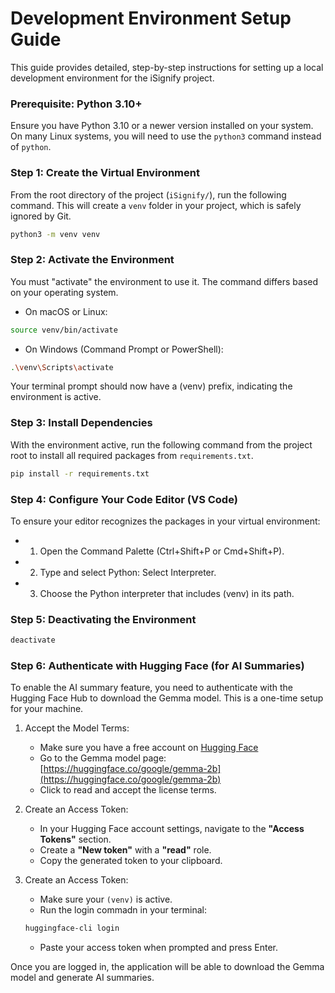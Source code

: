 # Development Environment Setup Guide

This guide provides detailed, step-by-step instructions for setting up a local development environment for the iSignify project.

### Prerequisite: Python 3.10+

Ensure you have Python 3.10 or a newer version installed on your system. On many Linux systems, you will need to use the `python3` command instead of `python`.


### Step 1: Create the Virtual Environment

From the root directory of the project (`iSignify/`), run the following command. This will create a `venv` folder in your project, which is safely ignored by Git.

```bash
python3 -m venv venv
```

### Step 2: Activate the Environment

You must "activate" the environment to use it. The command differs based on your operating system.

- On macOS or Linux:

```bash
source venv/bin/activate
```

- On Windows (Command Prompt or PowerShell):

```bash
.\venv\Scripts\activate
```
Your terminal prompt should now have a (venv) prefix, indicating the environment is active.

### Step 3: Install Dependencies

With the environment active, run the following command from the project root to install all required packages from `requirements.txt`.

```bash
pip install -r requirements.txt
```

### Step 4: Configure Your Code Editor (VS Code)

To ensure your editor recognizes the packages in your virtual environment:

- 1. Open the Command Palette (Ctrl+Shift+P or Cmd+Shift+P).

- 2. Type and select Python: Select Interpreter.

- 3. Choose the Python interpreter that includes (venv) in its path.

### Step 5: Deactivating the Environment

```bash
deactivate
```

### Step 6: Authenticate with Hugging Face (for AI Summaries)

To enable the AI summary feature, you need to authenticate with the Hugging Face Hub to download the Gemma model. This is a one-time setup for your machine.

1. Accept the Model Terms:
    - Make sure you have a free account on [Hugging Face](https://huggingface.co/)
    - Go to the Gemma model page: [https://huggingface.co/google/gemma-2b](https://huggingface.co/google/gemma-2b)
    - Click to read and accept the license terms.

2. Create an Access Token:
    - In your Hugging Face account settings, navigate to the **"Access Tokens"** section.
    - Create a **"New token"** with a **"read"** role.
    - Copy the generated token to your clipboard.

3. Create an Access Token:
    - Make sure your `(venv)` is active.
    - Run the login commadn in your terminal:
    ```bash
    huggingface-cli login
    ```
    - Paste your access token when prompted and press Enter.

Once you are logged in, the application will be able to download the Gemma model and generate AI summaries.    